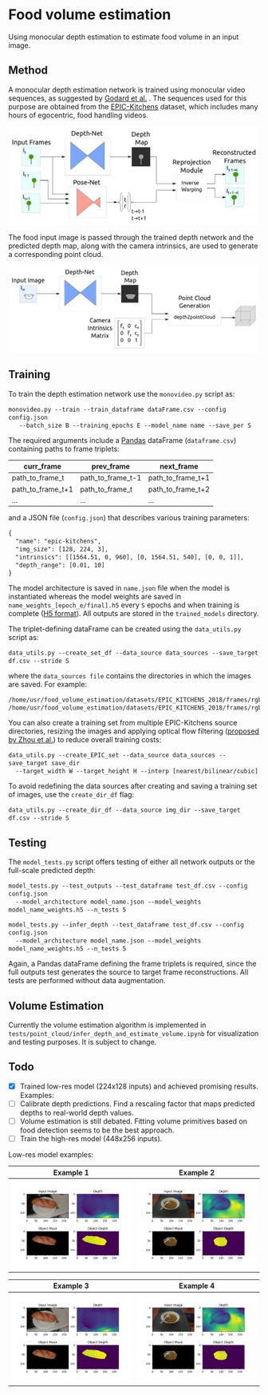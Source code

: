 # Food volume estimation
Using monocular depth estimation to estimate food volume in an input image.

## Method
A monocular depth estimation network is trained using monocular video sequences, as suggested by [Godard et al.](https://arxiv.org/pdf/1806.01260.pdf) . The sequences used for this purpose are obtained from the [EPIC-Kitchens](http://epic-kitchens.github.io/) dataset, which includes many hours of egocentric, food handling videos. 

![Depth Network Training](/sources/depth_train.png)

The food input image is passed through the trained depth network and the predicted depth map, along with the camera intrinsics, are used to generate a corresponding point cloud.

![Volume Estimation](/sources/vol_est.png)


## Training
To train the depth estimation network use the ```monovideo.py``` script as:
```
monovideo.py --train --train_dataframe dataFrame.csv --config config.json 
   --batch_size B --training_epochs E --model_name name --save_per S
```
The required arguments include  a [Pandas](https://pandas.pydata.org/) dataFrame (```dataframe.csv```) containing paths to frame triplets:

curr_frame | prev_frame | next_frame
------------ | ------------- | ----------
path_to_frame_t | path_to_frame_t-1 | path_to_frame_t+1
path_to_frame_t+1 | path_to_frame_t | path_to_frame_t+2
... | ... | ... 

and a JSON file (```config.json```) that describes various training parameters:
```
{
  "name": "epic-kitchens",
  "img_size": [128, 224, 3],
  "intrinsics": [[1564.51, 0, 960], [0, 1564.51, 540], [0, 0, 1]],
  "depth_range": [0.01, 10]
}
```
The model architecture is saved in ```name.json``` file when the model is instantiated whereas the model weights are saved in ```name_weights_[epoch_e/final].h5``` every ```S``` epochs and when training is complete ([H5 format](https://www.h5py.org/)). All outputs are stored in the ```trained_models``` directory.

The triplet-defining dataFrame can be created using the ```data_utils.py``` script as:
```
data_utils.py --create_set_df --data_source data_sources --save_target df.csv --stride S
```
where the ```data_sources file``` contains the directories in which the images are saved. For example:
```
/home/usr/food_volume_estimation/datasets/EPIC_KITCHENS_2018/frames/rgb/train/P01/P03_3/
/home/usr/food_volume_estimation/datasets/EPIC_KITCHENS_2018/frames/rgb/train/P01/P05_1/
```
You can also create a training set from multiple EPIC-Kitchens source directories, resizing the images and applying optical flow filtering ([proposed by Zhou et al.](https://people.eecs.berkeley.edu/~tinghuiz/projects/SfMLearner/cvpr17_sfm_final.pdf)) to reduce overall training costs:
```
data_utils.py --create_EPIC_set --data_source data_sources --save_target save_dir 
  --target_width W --target_height H --interp [nearest/bilinear/cubic]
  ```
To avoid redefining the data sources after creating and saving a training set of images, use the ```create_dir_df``` flag:
```
data_utils.py --create_dir_df --data_source img_dir --save_target df.csv --stride S
```


## Testing
The ```model_tests.py``` script offers testing of either all network outputs or the full-scale predicted depth:
```
model_tests.py --test_outputs --test_dataframe test_df.csv --config config.json 
  --model_architecture model_name.json --model_weights model_name_weights.h5 --n_tests 5
```
```
model_tests.py --infer_depth --test_dataframe test_df.csv --config config.json 
  --model_architecture model_name.json --model_weights model_name_weights.h5 --n_tests 5
```
Again, a Pandas dataFrame defining the frame triplets is required, since the full outputs test generates the source to target frame reconstructions. All tests are performed without data augmentation.


## Volume Estimation
Currently the volume estimation algorithm is implemented in ```tests/point_cloud/infer_depth_and_estimate_volume.ipynb``` for visualization and testing purposes. It is subject to change. 


## Todo
- [x] Trained low-res model (224x128 inputs) and achieved promising results.
  Examples:
- [ ] Calibrate depth predictions. Find a rescaling factor that maps predicted
  depths to real-world depth values.
- [ ] Volume estimation is still debated. Fitting volume primitives based on
  food detection seems to be the best approach.
- [ ] Train the high-res model (448x256 inputs).
  
Low-res model examples:

Example 1 | Example 2
------------ | -------------
![Example 1](/tests/point_cloud/results/test_1_depth.png) | ![Example 2](/tests/point_cloud/results/test_2_depth.png)

Example 3 | Example 4
------------ | -------------
![Example 1](/tests/point_cloud/results/test_1_depth.png) | ![Example 2](/tests/point_cloud/results/test_2_depth.png)
</table> 

